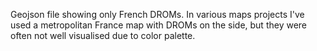 Geojson file showing only French DROMs. 
In various maps projects I've used a metropolitan France map with DROMs on the side, but they were often not well visualised due to color palette.
